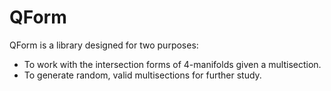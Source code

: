 # QForm

QForm is a library designed for two purposes:
* To work with the intersection forms of 4-manifolds given a multisection.
* To generate random, valid multisections for further study.


